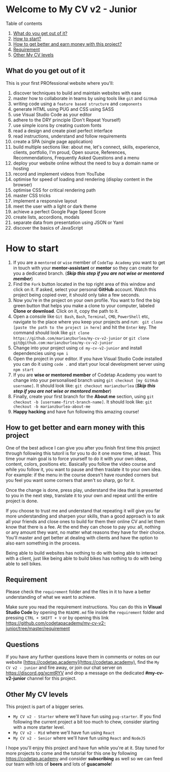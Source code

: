# Welcome to My CV v2 - Junior

Table of contents

1. [What do you get out of it?](#what-do-you-get-out-of-it)
1. [How to start?](#how-to-start)
1. [How to get better and earn money with this project?](How-to-get-better-and-earn-money-with-this-project)
1. [Requirement](#requirement)
1. [Other My CV levels](#other-my-cv-levels)

## What do you get out of it

This is your first PROfessional website where you'll:
1. discover techniques to build and maintain websites with ease
1. master how to collaborate in teams by using tools like `git` and `GitHub`
1. writing code using a `feature based structure` and `components`
1. generate HTML using PUG and CSS using SASS
1. use Visual Studio Code as your editor
1. adhere to the DRY principle (Don't Repeat Yourself)
1. use simple icons by creating custom fonts
1. read a design and create pixel perfect interface
1. read instructions, understand and follow requirements
1. create a SPA (single page application)
1. build multiple sections like: about me, let's connect, skills, experience, clients, portfolio, I'm proud, Open source, References, Recommendations, Frequently Asked Questions and a menu
1. deploy your website online without the need to buy a domain name or hosting
1. record and implement videos from YouTube
1. optimise for speed of loading and rendering (display content in the browser)
1. optimise CSS for critical rendering path
1. master CSS tricks
1. implement a responsive layout
1. meet the user with a light or dark theme
1. achieve a perfect Google Page Speed Score
1. create lists, accordions, modals
1. separate data from presentation using JSON or Yaml
1. discover the basics of JavaScript

# How to start
1. If you are a `mentored` or `wise` member of `CodeTap Academy` you want to get in touch with your **mentor-assistant** or **mentor** so they can create for you a dedicated branch. (***Skip this step if you are not wise or mentored member***)
1. Find the `Fork` button located in the top right area of this window and click on it. If asked, select your personal **GitHub** account. Watch this project being copied over, it should only take a few seconds.
1. Now you're in the project on your own profile. You want to find the big green button that helps you make a clone to your computer, labeled **Clone or download**. Click on it, copy the path to it.
1. Open a console like `Git Bash`, `Bash`, `Terminal`, `CMD`, `PowerShell` etc, navigate to the place where you keep your projects and run: ```
git clone [paste the path to the project in here]``` and hit the `Enter` key. The command should look like `git clone https://github.com/marianzburlea/my-cv-v2-junior` or  `git clone git@github.com:marianzburlea/my-cv-v2-junior`
1. Change into your project using `cd my-cv-v2-junior` and install dependencies using `npm i`
1. Open the project in your editor. If you have Visual Studio Code installed you can do it using `code .` and start your local development server using `npm start`
1. If you are **wise or mentored member** of Codetap Academy you want to change into your personalised branch using `git checkout [my GitHub username]`. It should look like: `git checkout marianzburlea` (***Skip this step if you are not wise or mentored member***)
1. Finally, create your first branch for the **About me** section, using `git checkout -b [username-first-branch-name]`. It should look like: `git checkout -b marianzburlea-about-me`
1. **Happy hacking** and have fun following this amazing course!

## How to get better and earn money with this project
One of the best adivce I can give you after you finish first time this project through following this tutoril is for you to do it one more time, at least. This time your main goal is to force yourself to do it with your own ideas, content, colors, positions etc. Basically you follow the video course and while you follow it, you want to pause and then traslate it to your own idea. For example: if the menu in the course doesn't have rounded corners but you feel you want some corners that aren't so sharp, go for it. 

Once the change is done, press play, understand the idea that is presented to you in the next step, translate it to your own and repeat until the entire project is done.

If you choose to trust me and understand that repeating it will give you far more understanding and sharpen your skills, than a good approach is to ask all your friends and close ones to build for them their online CV and let them know that there is a fee. At the end they can chose to pay you: all, nothing or any amount they want, no matter what reasons they have for their choice. You'll master and get better at dealing with clients and have the option to also earn something in the process.

Being able to build websites has nothing to do with being able to interact with a client, just like being able to build bikes has nothing to do with being able to sell bikes.

## Requirement

Please check the `requirement` folder and the files in it to have a better understanding of what we want to achieve.

Make sure you read the requirement instructions. You can do this in **Visual Studio Code** by opening the `README.md` file inside the `requirement` folder and pressing `CTRL + SHIFT + V` or by opening this link https://github.com/codetapacademy/my-cv-v2-junior/tree/master/requirement

## Questions

If you have any further questions leave them in comments or notes on our website [https://codetap.academy](https://codetap.academy), find the `My CV v2 - junior` and fire away, or join our chat server on https://discord.gg/xcmtRYV and drop a message on the dedicated **#my-cv-v2-junior** channel for this project.

## Other My CV levels

This project is part of a bigger series.

* `My CV v2 - Starter` where we'll have fun using `pug-starter`. If you find following the current project a bit too much to chew, consider starting with a more starter level.
* `My CV v2 - Mid` where we'll have fun using `React`
* `My CV v2 - Senior` where we'll have fun using `React` and `NodeJS`

I hope you'll enjoy this project and have fun while you're at it. Stay tuned for more projects to come and the tutorial for this one by following https://codetap.academy and consider **subscribing** as well so we can feed our team with lots of **beers** and lots of **guacamole**!
